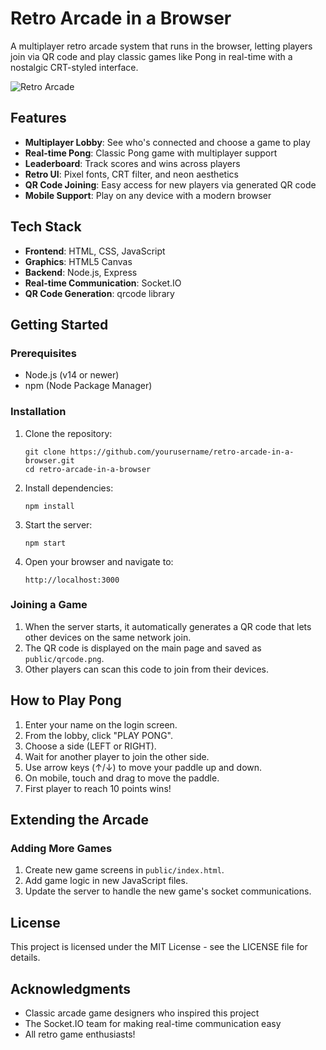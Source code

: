 # Retro Arcade in a Browser

A multiplayer retro arcade system that runs in the browser, letting players join via QR code and play classic games like Pong in real-time with a nostalgic CRT-styled interface.

![Retro Arcade](public/qrcode.png)

## Features

- **Multiplayer Lobby**: See who's connected and choose a game to play
- **Real-time Pong**: Classic Pong game with multiplayer support
- **Leaderboard**: Track scores and wins across players
- **Retro UI**: Pixel fonts, CRT filter, and neon aesthetics
- **QR Code Joining**: Easy access for new players via generated QR code
- **Mobile Support**: Play on any device with a modern browser

## Tech Stack

- **Frontend**: HTML, CSS, JavaScript
- **Graphics**: HTML5 Canvas
- **Backend**: Node.js, Express
- **Real-time Communication**: Socket.IO
- **QR Code Generation**: qrcode library

## Getting Started

### Prerequisites

- Node.js (v14 or newer)
- npm (Node Package Manager)

### Installation

1. Clone the repository:
   ```
   git clone https://github.com/yourusername/retro-arcade-in-a-browser.git
   cd retro-arcade-in-a-browser
   ```

2. Install dependencies:
   ```
   npm install
   ```

3. Start the server:
   ```
   npm start
   ```

4. Open your browser and navigate to:
   ```
   http://localhost:3000
   ```

### Joining a Game

1. When the server starts, it automatically generates a QR code that lets other devices on the same network join.
2. The QR code is displayed on the main page and saved as `public/qrcode.png`.
3. Other players can scan this code to join from their devices.

## How to Play Pong

1. Enter your name on the login screen.
2. From the lobby, click "PLAY PONG".
3. Choose a side (LEFT or RIGHT).
4. Wait for another player to join the other side.
5. Use arrow keys (↑/↓) to move your paddle up and down.
6. On mobile, touch and drag to move the paddle.
7. First player to reach 10 points wins!

## Extending the Arcade

### Adding More Games

1. Create new game screens in `public/index.html`.
2. Add game logic in new JavaScript files.
3. Update the server to handle the new game's socket communications.

## License

This project is licensed under the MIT License - see the LICENSE file for details.

## Acknowledgments

- Classic arcade game designers who inspired this project
- The Socket.IO team for making real-time communication easy
- All retro game enthusiasts! 